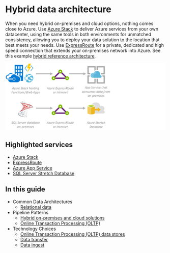 # Hybrid data architecture

When you need hybrid on-premises and cloud options, nothing comes close to Azure. Use [Azure Stack](https://docs.microsoft.com/azure/azure-stack/azure-stack-poc) to deliver Azure services from your own datacenter, using the same tools in both environments for unmatched consistency, allowing you to deploy your data solution to the location that best meets your needs. Use [ExpressRoute](https://docs.microsoft.com/azure/azure-stack/azure-stack-connect-expressroute) for a private, dedicated and high speed connection that extends your on-premises network into Azure. See this example [hybrid reference architecture](https://docs.microsoft.com/en-us/azure/architecture/reference-architectures/hybrid-networking/expressroute-vpn-failover).

![Hybrid](./images/implementation-example_hybrid.png)

## Highlighted services

* [Azure Stack](https://docs.microsoft.com/azure/azure-stack/azure-stack-poc)
* [ExpressRoute](https://docs.microsoft.com/azure/expressroute/expressroute-introduction)
* [Azure App Service](https://docs.microsoft.com/azure/app-service/)
* [SQL Server Stretch Database](https://docs.microsoft.com/azure/sql-server-stretch-database/)

## In this guide

* Common Data Architectures
    * [Relational data](../common-architectures/relational-data.md)
* Pipeline Patterns
    * [Hybrid on-premises and cloud solutions](../pipeline-patterns/hybrid-on-premises-and-cloud.md)
    * [Online Transaction Processing (OLTP)](../pipeline-patterns/online-transaction-processing.md)
* Technology Choices
    * [Online Transaction Processing (OLTP) data stores](../technology-choices/oltp-data-stores.md)
    * [Data transfer](../technology-choices/data-transfer.md)
    * [Data ingest](../technology-choices/data-ingest.md)
